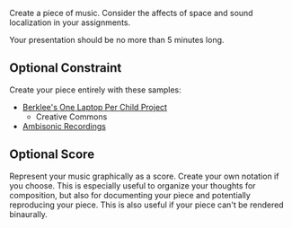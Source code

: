 Create a piece of music. Consider the affects of space and sound localization in your assignments. 

Your presentation should be no more than 5 minutes long. 

## Optional Constraint

Create your piece entirely with these samples:
*  [Berklee's One Laptop Per Child Project](https://drive.google.com/file/d/1kTp37pkBnbcBwqvE8KsVNFF1F6cDM9me/view?usp=sharing) 
	* Creative Commons 
* [Ambisonic Recordings]()

## Optional Score

Represent your music graphically as a score. Create your own notation if you choose. This is especially useful to organize your thoughts for composition, but also for documenting your piece and potentially reproducing your piece. This is also useful if your piece can't be rendered binaurally. 